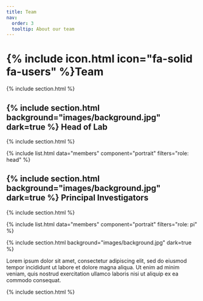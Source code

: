 ```yaml
---
title: Team
nav:
  order: 3
  tooltip: About our team
---
```


# {% include icon.html icon="fa-solid fa-users" %}Team

<!--
Lorem ipsum dolor sit amet, consectetur adipiscing elit, sed do eiusmod tempor
incididunt ut labore et dolore magna aliqua. Ut enim ad minim veniam, quis
nostrud exercitation ullamco laboris nisi ut aliquip ex ea commodo consequat.
-->

{% include section.html %}

## {% include section.html background="images/background.jpg" dark=true %} Head of Lab
{% include section.html %}

{% include list.html data="members" component="portrait" filters="role: head" %}

## {% include section.html background="images/background.jpg" dark=true %} Principal Investigators
{% include section.html %}

{% include list.html data="members" component="portrait" filters="role: pi" %}

<!--
{% include list.html data="members" component="portrait" filters="role: ^(?!pi$)" %}
-->

{% include section.html background="images/background.jpg" dark=true %}

Lorem ipsum dolor sit amet, consectetur adipiscing elit, sed do eiusmod tempor
incididunt ut labore et dolore magna aliqua. Ut enim ad minim veniam, quis
nostrud exercitation ullamco laboris nisi ut aliquip ex ea commodo consequat.

{% include section.html %}

<!--
{% capture content %}

{% include figure.html image="images/photo.jpg" %}
{% include figure.html image="images/photo.jpg" %}
{% include figure.html image="images/photo.jpg" %}

{% endcapture %}

{% include grid.html style="square" content=content %}
-->
